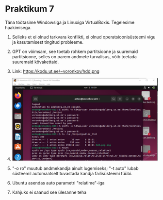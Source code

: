 # Praktikum 7

Täna töötasime Windowsiga ja Linuxiga VirtualBoxis. Tegelesime haakimisega.

1. Selleks et ei olnud tarkvara konflikti, ei olnud operatsioonisüsteemi vigu ja kasutamisest tingitud probleeme.

2. GPT on võimsam, see toetab rohkem partitsioone ja suuremaid partitsioone, selles on parem andmete turvalisus, võib toetada suuremaid kõvakettaid.

3. Link: https://kodu.ut.ee/~voronkov/hdd.png

4. <img width="491" alt="OS23_lab1a" src="https://github.com/Voronkov2004/UT-Operatsioon/blob/main/OS-praks%207.2.png?raw=true">

5. "-o ro" muutub andmekandja ainult lugemiseks; "-t auto" lubab süsteemil automaatselt tuvastada kandja failisüsteemi tüübi.

6. Ubuntu asendas auto parametri "relatime"-iga

7. Kahjuks ei saanud see ülesanne teha
